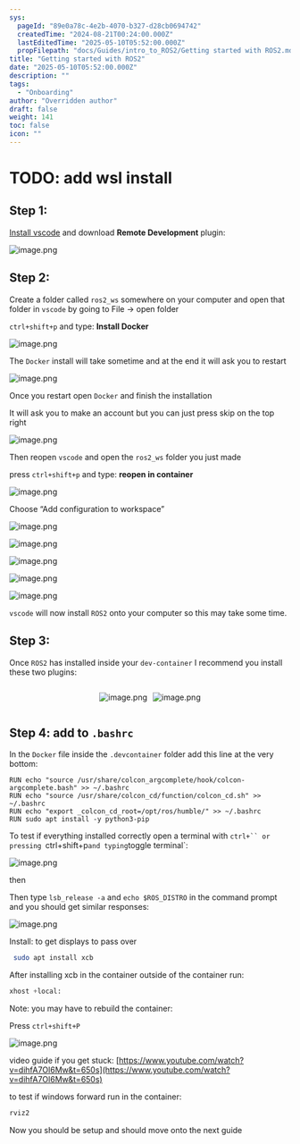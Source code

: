 ```yaml
---
sys:
  pageId: "89e0a78c-4e2b-4070-b327-d28cb0694742"
  createdTime: "2024-08-21T00:24:00.000Z"
  lastEditedTime: "2025-05-10T05:52:00.000Z"
  propFilepath: "docs/Guides/intro_to_ROS2/Getting started with ROS2.md"
title: "Getting started with ROS2"
date: "2025-05-10T05:52:00.000Z"
description: ""
tags:
  - "Onboarding"
author: "Overridden author"
draft: false
weight: 141
toc: false
icon: ""
---
```


# TODO: add wsl install

## Step 1:

[Install vscode](https://code.visualstudio.com/download) and download **Remote Development** plugin:

![image.png](https://prod-files-secure.s3.us-west-2.amazonaws.com/d518164a-d88e-44d1-a4ee-3adb3bd8bce0/efb52993-1881-4a40-b95e-6f020334f022/image.png?X-Amz-Algorithm=AWS4-HMAC-SHA256&X-Amz-Content-Sha256=UNSIGNED-PAYLOAD&X-Amz-Credential=ASIAZI2LB466QZSPGIAA%2F20250705%2Fus-west-2%2Fs3%2Faws4_request&X-Amz-Date=20250705T200840Z&X-Amz-Expires=3600&X-Amz-Security-Token=IQoJb3JpZ2luX2VjEEMaCXVzLXdlc3QtMiJGMEQCIFN9nY3N1e1my3KvFjXSWVrQO%2FLDSDw%2FzDPhN24Rtv0ZAiAKJT86lWP3HRCp4lTOCuMIUld%2FgjUFbCVIUocKEuYExCr%2FAwhMEAAaDDYzNzQyMzE4MzgwNSIMWbZVUAhE0ksJqIUiKtwDHXLABj1XEiH9Dcl8tCbxbeHFb747Rmp0Y9m1fZmVPDllAKulmEtBH9lVuuV4y58zxeEvOsind%2F%2F4WuU3DuFVhqX80DNlgpwGTzdtvkZdblqJzn3nEH9ls2uqBJCz7ASW6LQ0C9JY8fCA8PJnUtFIpDYJ9bLnddt4qRyb5GJzprcOp2%2Fck4zGmKVI%2BADWmSmjaZ1PYoPTMwgFqsx1%2BcLUgmTIGy28cn66vbr4MHgERNQJvTfWyA2Wigp96avP%2FMAi5v%2BXEAi5SJaVU8J0A9cvfe%2FrxDCZfvImztL6D597Vk5IozT%2Faf3BnSqP6kTkSvYFfJjlBYhp5FxZuJpIfqj5tMLgklXMm0H7S14HucILHQ9%2BDCCZQmnJMedlERff9Ye0ahN8ZUfiu9kf6MfSswoKUS5f0TFE9eDueiU6PvnBsZaa%2B4NALmVeVgllQjL7IiguNhL7YQ425bHp12gCBxO3Iq%2B5ItWp19wCPqd8ZmVDCax1p8S9TSWNZaES%2BCHJuiyIGId8u9z5%2F4mpOE9lMORnaGcoImrPXrjociJGsSaqrJ%2BQVLrO1DxMNV%2BVvZC0AY%2ByL4FmIK6Soliq3fehVXV5RkrvDLEgQ9Mu6w9OPhMtLzQOB7UKw87LBfN%2FoewwleulwwY6pgGn8BhsgASNJWa5kj4RfgwEIgeQWkU77VN35WO5wBY9IEY9dLVo%2BBV%2FAAFlLTmESUVf3a3vDNkSR6%2Ftyiz1LqBv6Bx9rncZTXxTduGdirNCLrWGtfLr7NyKB50XbYQFjsAOmtqbJDWT1py%2FG%2Bg73Aq39sDp3o3GrzSP45NJyVQlQSRKw3PEyZSUfbd2SpBxW4noWrWRHHEKjUokc%2BjurUV8a8labngB&X-Amz-Signature=c81ef8837237e25934921bf33e138b89317481c18c93a8ebfe093f0dc02daaba&X-Amz-SignedHeaders=host&x-amz-checksum-mode=ENABLED&x-id=GetObject)

## Step 2:

Create a folder called `ros2_ws` somewhere on your computer and open that folder in `vscode` by going to File → open folder 

`ctrl+shift+p` and type: **Install Docker**

![image.png](https://prod-files-secure.s3.us-west-2.amazonaws.com/d518164a-d88e-44d1-a4ee-3adb3bd8bce0/2269dc0e-1cd5-47ff-bceb-c04ad9b2eab0/image.png?X-Amz-Algorithm=AWS4-HMAC-SHA256&X-Amz-Content-Sha256=UNSIGNED-PAYLOAD&X-Amz-Credential=ASIAZI2LB466QZSPGIAA%2F20250705%2Fus-west-2%2Fs3%2Faws4_request&X-Amz-Date=20250705T200840Z&X-Amz-Expires=3600&X-Amz-Security-Token=IQoJb3JpZ2luX2VjEEMaCXVzLXdlc3QtMiJGMEQCIFN9nY3N1e1my3KvFjXSWVrQO%2FLDSDw%2FzDPhN24Rtv0ZAiAKJT86lWP3HRCp4lTOCuMIUld%2FgjUFbCVIUocKEuYExCr%2FAwhMEAAaDDYzNzQyMzE4MzgwNSIMWbZVUAhE0ksJqIUiKtwDHXLABj1XEiH9Dcl8tCbxbeHFb747Rmp0Y9m1fZmVPDllAKulmEtBH9lVuuV4y58zxeEvOsind%2F%2F4WuU3DuFVhqX80DNlgpwGTzdtvkZdblqJzn3nEH9ls2uqBJCz7ASW6LQ0C9JY8fCA8PJnUtFIpDYJ9bLnddt4qRyb5GJzprcOp2%2Fck4zGmKVI%2BADWmSmjaZ1PYoPTMwgFqsx1%2BcLUgmTIGy28cn66vbr4MHgERNQJvTfWyA2Wigp96avP%2FMAi5v%2BXEAi5SJaVU8J0A9cvfe%2FrxDCZfvImztL6D597Vk5IozT%2Faf3BnSqP6kTkSvYFfJjlBYhp5FxZuJpIfqj5tMLgklXMm0H7S14HucILHQ9%2BDCCZQmnJMedlERff9Ye0ahN8ZUfiu9kf6MfSswoKUS5f0TFE9eDueiU6PvnBsZaa%2B4NALmVeVgllQjL7IiguNhL7YQ425bHp12gCBxO3Iq%2B5ItWp19wCPqd8ZmVDCax1p8S9TSWNZaES%2BCHJuiyIGId8u9z5%2F4mpOE9lMORnaGcoImrPXrjociJGsSaqrJ%2BQVLrO1DxMNV%2BVvZC0AY%2ByL4FmIK6Soliq3fehVXV5RkrvDLEgQ9Mu6w9OPhMtLzQOB7UKw87LBfN%2FoewwleulwwY6pgGn8BhsgASNJWa5kj4RfgwEIgeQWkU77VN35WO5wBY9IEY9dLVo%2BBV%2FAAFlLTmESUVf3a3vDNkSR6%2Ftyiz1LqBv6Bx9rncZTXxTduGdirNCLrWGtfLr7NyKB50XbYQFjsAOmtqbJDWT1py%2FG%2Bg73Aq39sDp3o3GrzSP45NJyVQlQSRKw3PEyZSUfbd2SpBxW4noWrWRHHEKjUokc%2BjurUV8a8labngB&X-Amz-Signature=f5e5591e88b82128ceca3319477a8e5524eb05933113137a840fcb3c3e8caa8f&X-Amz-SignedHeaders=host&x-amz-checksum-mode=ENABLED&x-id=GetObject)

The `Docker` install will take sometime and at the end it will ask you to restart

![image.png](https://prod-files-secure.s3.us-west-2.amazonaws.com/d518164a-d88e-44d1-a4ee-3adb3bd8bce0/ed233f78-be33-4b1f-b89c-9c346c0e961e/image.png?X-Amz-Algorithm=AWS4-HMAC-SHA256&X-Amz-Content-Sha256=UNSIGNED-PAYLOAD&X-Amz-Credential=ASIAZI2LB466QZSPGIAA%2F20250705%2Fus-west-2%2Fs3%2Faws4_request&X-Amz-Date=20250705T200840Z&X-Amz-Expires=3600&X-Amz-Security-Token=IQoJb3JpZ2luX2VjEEMaCXVzLXdlc3QtMiJGMEQCIFN9nY3N1e1my3KvFjXSWVrQO%2FLDSDw%2FzDPhN24Rtv0ZAiAKJT86lWP3HRCp4lTOCuMIUld%2FgjUFbCVIUocKEuYExCr%2FAwhMEAAaDDYzNzQyMzE4MzgwNSIMWbZVUAhE0ksJqIUiKtwDHXLABj1XEiH9Dcl8tCbxbeHFb747Rmp0Y9m1fZmVPDllAKulmEtBH9lVuuV4y58zxeEvOsind%2F%2F4WuU3DuFVhqX80DNlgpwGTzdtvkZdblqJzn3nEH9ls2uqBJCz7ASW6LQ0C9JY8fCA8PJnUtFIpDYJ9bLnddt4qRyb5GJzprcOp2%2Fck4zGmKVI%2BADWmSmjaZ1PYoPTMwgFqsx1%2BcLUgmTIGy28cn66vbr4MHgERNQJvTfWyA2Wigp96avP%2FMAi5v%2BXEAi5SJaVU8J0A9cvfe%2FrxDCZfvImztL6D597Vk5IozT%2Faf3BnSqP6kTkSvYFfJjlBYhp5FxZuJpIfqj5tMLgklXMm0H7S14HucILHQ9%2BDCCZQmnJMedlERff9Ye0ahN8ZUfiu9kf6MfSswoKUS5f0TFE9eDueiU6PvnBsZaa%2B4NALmVeVgllQjL7IiguNhL7YQ425bHp12gCBxO3Iq%2B5ItWp19wCPqd8ZmVDCax1p8S9TSWNZaES%2BCHJuiyIGId8u9z5%2F4mpOE9lMORnaGcoImrPXrjociJGsSaqrJ%2BQVLrO1DxMNV%2BVvZC0AY%2ByL4FmIK6Soliq3fehVXV5RkrvDLEgQ9Mu6w9OPhMtLzQOB7UKw87LBfN%2FoewwleulwwY6pgGn8BhsgASNJWa5kj4RfgwEIgeQWkU77VN35WO5wBY9IEY9dLVo%2BBV%2FAAFlLTmESUVf3a3vDNkSR6%2Ftyiz1LqBv6Bx9rncZTXxTduGdirNCLrWGtfLr7NyKB50XbYQFjsAOmtqbJDWT1py%2FG%2Bg73Aq39sDp3o3GrzSP45NJyVQlQSRKw3PEyZSUfbd2SpBxW4noWrWRHHEKjUokc%2BjurUV8a8labngB&X-Amz-Signature=bbab66ffc7f82b0059c0aea8c277a7db242be3632b274ae23a606261e852c3d9&X-Amz-SignedHeaders=host&x-amz-checksum-mode=ENABLED&x-id=GetObject)

Once you restart open `Docker` and finish the installation

It will ask you to make an account but you can just press skip on the top right

![image.png](https://prod-files-secure.s3.us-west-2.amazonaws.com/d518164a-d88e-44d1-a4ee-3adb3bd8bce0/21010ad9-1659-4fd9-9f59-9932a09b2a3d/image.png?X-Amz-Algorithm=AWS4-HMAC-SHA256&X-Amz-Content-Sha256=UNSIGNED-PAYLOAD&X-Amz-Credential=ASIAZI2LB466QZSPGIAA%2F20250705%2Fus-west-2%2Fs3%2Faws4_request&X-Amz-Date=20250705T200840Z&X-Amz-Expires=3600&X-Amz-Security-Token=IQoJb3JpZ2luX2VjEEMaCXVzLXdlc3QtMiJGMEQCIFN9nY3N1e1my3KvFjXSWVrQO%2FLDSDw%2FzDPhN24Rtv0ZAiAKJT86lWP3HRCp4lTOCuMIUld%2FgjUFbCVIUocKEuYExCr%2FAwhMEAAaDDYzNzQyMzE4MzgwNSIMWbZVUAhE0ksJqIUiKtwDHXLABj1XEiH9Dcl8tCbxbeHFb747Rmp0Y9m1fZmVPDllAKulmEtBH9lVuuV4y58zxeEvOsind%2F%2F4WuU3DuFVhqX80DNlgpwGTzdtvkZdblqJzn3nEH9ls2uqBJCz7ASW6LQ0C9JY8fCA8PJnUtFIpDYJ9bLnddt4qRyb5GJzprcOp2%2Fck4zGmKVI%2BADWmSmjaZ1PYoPTMwgFqsx1%2BcLUgmTIGy28cn66vbr4MHgERNQJvTfWyA2Wigp96avP%2FMAi5v%2BXEAi5SJaVU8J0A9cvfe%2FrxDCZfvImztL6D597Vk5IozT%2Faf3BnSqP6kTkSvYFfJjlBYhp5FxZuJpIfqj5tMLgklXMm0H7S14HucILHQ9%2BDCCZQmnJMedlERff9Ye0ahN8ZUfiu9kf6MfSswoKUS5f0TFE9eDueiU6PvnBsZaa%2B4NALmVeVgllQjL7IiguNhL7YQ425bHp12gCBxO3Iq%2B5ItWp19wCPqd8ZmVDCax1p8S9TSWNZaES%2BCHJuiyIGId8u9z5%2F4mpOE9lMORnaGcoImrPXrjociJGsSaqrJ%2BQVLrO1DxMNV%2BVvZC0AY%2ByL4FmIK6Soliq3fehVXV5RkrvDLEgQ9Mu6w9OPhMtLzQOB7UKw87LBfN%2FoewwleulwwY6pgGn8BhsgASNJWa5kj4RfgwEIgeQWkU77VN35WO5wBY9IEY9dLVo%2BBV%2FAAFlLTmESUVf3a3vDNkSR6%2Ftyiz1LqBv6Bx9rncZTXxTduGdirNCLrWGtfLr7NyKB50XbYQFjsAOmtqbJDWT1py%2FG%2Bg73Aq39sDp3o3GrzSP45NJyVQlQSRKw3PEyZSUfbd2SpBxW4noWrWRHHEKjUokc%2BjurUV8a8labngB&X-Amz-Signature=36c76ae4fa3ec60d833521176a6528830291d6fc60fc9c6f9739602a3eccda32&X-Amz-SignedHeaders=host&x-amz-checksum-mode=ENABLED&x-id=GetObject)

Then reopen `vscode` and open the `ros2_ws` folder you just made

press `ctrl+shift+p` and type: **reopen in container**

![image.png](https://prod-files-secure.s3.us-west-2.amazonaws.com/d518164a-d88e-44d1-a4ee-3adb3bd8bce0/4e93b8c2-41ad-488c-8095-c74205196118/image.png?X-Amz-Algorithm=AWS4-HMAC-SHA256&X-Amz-Content-Sha256=UNSIGNED-PAYLOAD&X-Amz-Credential=ASIAZI2LB466QZSPGIAA%2F20250705%2Fus-west-2%2Fs3%2Faws4_request&X-Amz-Date=20250705T200840Z&X-Amz-Expires=3600&X-Amz-Security-Token=IQoJb3JpZ2luX2VjEEMaCXVzLXdlc3QtMiJGMEQCIFN9nY3N1e1my3KvFjXSWVrQO%2FLDSDw%2FzDPhN24Rtv0ZAiAKJT86lWP3HRCp4lTOCuMIUld%2FgjUFbCVIUocKEuYExCr%2FAwhMEAAaDDYzNzQyMzE4MzgwNSIMWbZVUAhE0ksJqIUiKtwDHXLABj1XEiH9Dcl8tCbxbeHFb747Rmp0Y9m1fZmVPDllAKulmEtBH9lVuuV4y58zxeEvOsind%2F%2F4WuU3DuFVhqX80DNlgpwGTzdtvkZdblqJzn3nEH9ls2uqBJCz7ASW6LQ0C9JY8fCA8PJnUtFIpDYJ9bLnddt4qRyb5GJzprcOp2%2Fck4zGmKVI%2BADWmSmjaZ1PYoPTMwgFqsx1%2BcLUgmTIGy28cn66vbr4MHgERNQJvTfWyA2Wigp96avP%2FMAi5v%2BXEAi5SJaVU8J0A9cvfe%2FrxDCZfvImztL6D597Vk5IozT%2Faf3BnSqP6kTkSvYFfJjlBYhp5FxZuJpIfqj5tMLgklXMm0H7S14HucILHQ9%2BDCCZQmnJMedlERff9Ye0ahN8ZUfiu9kf6MfSswoKUS5f0TFE9eDueiU6PvnBsZaa%2B4NALmVeVgllQjL7IiguNhL7YQ425bHp12gCBxO3Iq%2B5ItWp19wCPqd8ZmVDCax1p8S9TSWNZaES%2BCHJuiyIGId8u9z5%2F4mpOE9lMORnaGcoImrPXrjociJGsSaqrJ%2BQVLrO1DxMNV%2BVvZC0AY%2ByL4FmIK6Soliq3fehVXV5RkrvDLEgQ9Mu6w9OPhMtLzQOB7UKw87LBfN%2FoewwleulwwY6pgGn8BhsgASNJWa5kj4RfgwEIgeQWkU77VN35WO5wBY9IEY9dLVo%2BBV%2FAAFlLTmESUVf3a3vDNkSR6%2Ftyiz1LqBv6Bx9rncZTXxTduGdirNCLrWGtfLr7NyKB50XbYQFjsAOmtqbJDWT1py%2FG%2Bg73Aq39sDp3o3GrzSP45NJyVQlQSRKw3PEyZSUfbd2SpBxW4noWrWRHHEKjUokc%2BjurUV8a8labngB&X-Amz-Signature=93ea8f3e01d7cc2044e41429bd7eb936e356bc3cd539a10d7972b4e435ed24a1&X-Amz-SignedHeaders=host&x-amz-checksum-mode=ENABLED&x-id=GetObject)

Choose “Add configuration to workspace”

![image.png](https://prod-files-secure.s3.us-west-2.amazonaws.com/d518164a-d88e-44d1-a4ee-3adb3bd8bce0/9560b282-5060-4989-ba37-97e7b2c22476/image.png?X-Amz-Algorithm=AWS4-HMAC-SHA256&X-Amz-Content-Sha256=UNSIGNED-PAYLOAD&X-Amz-Credential=ASIAZI2LB466QZSPGIAA%2F20250705%2Fus-west-2%2Fs3%2Faws4_request&X-Amz-Date=20250705T200840Z&X-Amz-Expires=3600&X-Amz-Security-Token=IQoJb3JpZ2luX2VjEEMaCXVzLXdlc3QtMiJGMEQCIFN9nY3N1e1my3KvFjXSWVrQO%2FLDSDw%2FzDPhN24Rtv0ZAiAKJT86lWP3HRCp4lTOCuMIUld%2FgjUFbCVIUocKEuYExCr%2FAwhMEAAaDDYzNzQyMzE4MzgwNSIMWbZVUAhE0ksJqIUiKtwDHXLABj1XEiH9Dcl8tCbxbeHFb747Rmp0Y9m1fZmVPDllAKulmEtBH9lVuuV4y58zxeEvOsind%2F%2F4WuU3DuFVhqX80DNlgpwGTzdtvkZdblqJzn3nEH9ls2uqBJCz7ASW6LQ0C9JY8fCA8PJnUtFIpDYJ9bLnddt4qRyb5GJzprcOp2%2Fck4zGmKVI%2BADWmSmjaZ1PYoPTMwgFqsx1%2BcLUgmTIGy28cn66vbr4MHgERNQJvTfWyA2Wigp96avP%2FMAi5v%2BXEAi5SJaVU8J0A9cvfe%2FrxDCZfvImztL6D597Vk5IozT%2Faf3BnSqP6kTkSvYFfJjlBYhp5FxZuJpIfqj5tMLgklXMm0H7S14HucILHQ9%2BDCCZQmnJMedlERff9Ye0ahN8ZUfiu9kf6MfSswoKUS5f0TFE9eDueiU6PvnBsZaa%2B4NALmVeVgllQjL7IiguNhL7YQ425bHp12gCBxO3Iq%2B5ItWp19wCPqd8ZmVDCax1p8S9TSWNZaES%2BCHJuiyIGId8u9z5%2F4mpOE9lMORnaGcoImrPXrjociJGsSaqrJ%2BQVLrO1DxMNV%2BVvZC0AY%2ByL4FmIK6Soliq3fehVXV5RkrvDLEgQ9Mu6w9OPhMtLzQOB7UKw87LBfN%2FoewwleulwwY6pgGn8BhsgASNJWa5kj4RfgwEIgeQWkU77VN35WO5wBY9IEY9dLVo%2BBV%2FAAFlLTmESUVf3a3vDNkSR6%2Ftyiz1LqBv6Bx9rncZTXxTduGdirNCLrWGtfLr7NyKB50XbYQFjsAOmtqbJDWT1py%2FG%2Bg73Aq39sDp3o3GrzSP45NJyVQlQSRKw3PEyZSUfbd2SpBxW4noWrWRHHEKjUokc%2BjurUV8a8labngB&X-Amz-Signature=baeb5019155f6fe9469963e136e629076576fc7b49be48392d2a9e9e21924c27&X-Amz-SignedHeaders=host&x-amz-checksum-mode=ENABLED&x-id=GetObject)

![image.png](https://prod-files-secure.s3.us-west-2.amazonaws.com/d518164a-d88e-44d1-a4ee-3adb3bd8bce0/2ee63f81-886b-48e8-a553-dc6e5eac99e4/image.png?X-Amz-Algorithm=AWS4-HMAC-SHA256&X-Amz-Content-Sha256=UNSIGNED-PAYLOAD&X-Amz-Credential=ASIAZI2LB466QZSPGIAA%2F20250705%2Fus-west-2%2Fs3%2Faws4_request&X-Amz-Date=20250705T200840Z&X-Amz-Expires=3600&X-Amz-Security-Token=IQoJb3JpZ2luX2VjEEMaCXVzLXdlc3QtMiJGMEQCIFN9nY3N1e1my3KvFjXSWVrQO%2FLDSDw%2FzDPhN24Rtv0ZAiAKJT86lWP3HRCp4lTOCuMIUld%2FgjUFbCVIUocKEuYExCr%2FAwhMEAAaDDYzNzQyMzE4MzgwNSIMWbZVUAhE0ksJqIUiKtwDHXLABj1XEiH9Dcl8tCbxbeHFb747Rmp0Y9m1fZmVPDllAKulmEtBH9lVuuV4y58zxeEvOsind%2F%2F4WuU3DuFVhqX80DNlgpwGTzdtvkZdblqJzn3nEH9ls2uqBJCz7ASW6LQ0C9JY8fCA8PJnUtFIpDYJ9bLnddt4qRyb5GJzprcOp2%2Fck4zGmKVI%2BADWmSmjaZ1PYoPTMwgFqsx1%2BcLUgmTIGy28cn66vbr4MHgERNQJvTfWyA2Wigp96avP%2FMAi5v%2BXEAi5SJaVU8J0A9cvfe%2FrxDCZfvImztL6D597Vk5IozT%2Faf3BnSqP6kTkSvYFfJjlBYhp5FxZuJpIfqj5tMLgklXMm0H7S14HucILHQ9%2BDCCZQmnJMedlERff9Ye0ahN8ZUfiu9kf6MfSswoKUS5f0TFE9eDueiU6PvnBsZaa%2B4NALmVeVgllQjL7IiguNhL7YQ425bHp12gCBxO3Iq%2B5ItWp19wCPqd8ZmVDCax1p8S9TSWNZaES%2BCHJuiyIGId8u9z5%2F4mpOE9lMORnaGcoImrPXrjociJGsSaqrJ%2BQVLrO1DxMNV%2BVvZC0AY%2ByL4FmIK6Soliq3fehVXV5RkrvDLEgQ9Mu6w9OPhMtLzQOB7UKw87LBfN%2FoewwleulwwY6pgGn8BhsgASNJWa5kj4RfgwEIgeQWkU77VN35WO5wBY9IEY9dLVo%2BBV%2FAAFlLTmESUVf3a3vDNkSR6%2Ftyiz1LqBv6Bx9rncZTXxTduGdirNCLrWGtfLr7NyKB50XbYQFjsAOmtqbJDWT1py%2FG%2Bg73Aq39sDp3o3GrzSP45NJyVQlQSRKw3PEyZSUfbd2SpBxW4noWrWRHHEKjUokc%2BjurUV8a8labngB&X-Amz-Signature=90dafa7ed347debc1cccbbb5cd64c2503580a23df36ec2b3fbbbc16787d0dd9a&X-Amz-SignedHeaders=host&x-amz-checksum-mode=ENABLED&x-id=GetObject)

![image.png](https://prod-files-secure.s3.us-west-2.amazonaws.com/d518164a-d88e-44d1-a4ee-3adb3bd8bce0/ae1580b2-b048-407e-aed9-b584224a7a04/image.png?X-Amz-Algorithm=AWS4-HMAC-SHA256&X-Amz-Content-Sha256=UNSIGNED-PAYLOAD&X-Amz-Credential=ASIAZI2LB466QZSPGIAA%2F20250705%2Fus-west-2%2Fs3%2Faws4_request&X-Amz-Date=20250705T200840Z&X-Amz-Expires=3600&X-Amz-Security-Token=IQoJb3JpZ2luX2VjEEMaCXVzLXdlc3QtMiJGMEQCIFN9nY3N1e1my3KvFjXSWVrQO%2FLDSDw%2FzDPhN24Rtv0ZAiAKJT86lWP3HRCp4lTOCuMIUld%2FgjUFbCVIUocKEuYExCr%2FAwhMEAAaDDYzNzQyMzE4MzgwNSIMWbZVUAhE0ksJqIUiKtwDHXLABj1XEiH9Dcl8tCbxbeHFb747Rmp0Y9m1fZmVPDllAKulmEtBH9lVuuV4y58zxeEvOsind%2F%2F4WuU3DuFVhqX80DNlgpwGTzdtvkZdblqJzn3nEH9ls2uqBJCz7ASW6LQ0C9JY8fCA8PJnUtFIpDYJ9bLnddt4qRyb5GJzprcOp2%2Fck4zGmKVI%2BADWmSmjaZ1PYoPTMwgFqsx1%2BcLUgmTIGy28cn66vbr4MHgERNQJvTfWyA2Wigp96avP%2FMAi5v%2BXEAi5SJaVU8J0A9cvfe%2FrxDCZfvImztL6D597Vk5IozT%2Faf3BnSqP6kTkSvYFfJjlBYhp5FxZuJpIfqj5tMLgklXMm0H7S14HucILHQ9%2BDCCZQmnJMedlERff9Ye0ahN8ZUfiu9kf6MfSswoKUS5f0TFE9eDueiU6PvnBsZaa%2B4NALmVeVgllQjL7IiguNhL7YQ425bHp12gCBxO3Iq%2B5ItWp19wCPqd8ZmVDCax1p8S9TSWNZaES%2BCHJuiyIGId8u9z5%2F4mpOE9lMORnaGcoImrPXrjociJGsSaqrJ%2BQVLrO1DxMNV%2BVvZC0AY%2ByL4FmIK6Soliq3fehVXV5RkrvDLEgQ9Mu6w9OPhMtLzQOB7UKw87LBfN%2FoewwleulwwY6pgGn8BhsgASNJWa5kj4RfgwEIgeQWkU77VN35WO5wBY9IEY9dLVo%2BBV%2FAAFlLTmESUVf3a3vDNkSR6%2Ftyiz1LqBv6Bx9rncZTXxTduGdirNCLrWGtfLr7NyKB50XbYQFjsAOmtqbJDWT1py%2FG%2Bg73Aq39sDp3o3GrzSP45NJyVQlQSRKw3PEyZSUfbd2SpBxW4noWrWRHHEKjUokc%2BjurUV8a8labngB&X-Amz-Signature=448dfac467b4fc054c1c1b69a9d657ae17bb0aa8e2c46706b70f920868b856a0&X-Amz-SignedHeaders=host&x-amz-checksum-mode=ENABLED&x-id=GetObject)

![image.png](https://prod-files-secure.s3.us-west-2.amazonaws.com/d518164a-d88e-44d1-a4ee-3adb3bd8bce0/53255b28-f75e-430f-b9e3-c0ac8577e42b/image.png?X-Amz-Algorithm=AWS4-HMAC-SHA256&X-Amz-Content-Sha256=UNSIGNED-PAYLOAD&X-Amz-Credential=ASIAZI2LB466QZSPGIAA%2F20250705%2Fus-west-2%2Fs3%2Faws4_request&X-Amz-Date=20250705T200840Z&X-Amz-Expires=3600&X-Amz-Security-Token=IQoJb3JpZ2luX2VjEEMaCXVzLXdlc3QtMiJGMEQCIFN9nY3N1e1my3KvFjXSWVrQO%2FLDSDw%2FzDPhN24Rtv0ZAiAKJT86lWP3HRCp4lTOCuMIUld%2FgjUFbCVIUocKEuYExCr%2FAwhMEAAaDDYzNzQyMzE4MzgwNSIMWbZVUAhE0ksJqIUiKtwDHXLABj1XEiH9Dcl8tCbxbeHFb747Rmp0Y9m1fZmVPDllAKulmEtBH9lVuuV4y58zxeEvOsind%2F%2F4WuU3DuFVhqX80DNlgpwGTzdtvkZdblqJzn3nEH9ls2uqBJCz7ASW6LQ0C9JY8fCA8PJnUtFIpDYJ9bLnddt4qRyb5GJzprcOp2%2Fck4zGmKVI%2BADWmSmjaZ1PYoPTMwgFqsx1%2BcLUgmTIGy28cn66vbr4MHgERNQJvTfWyA2Wigp96avP%2FMAi5v%2BXEAi5SJaVU8J0A9cvfe%2FrxDCZfvImztL6D597Vk5IozT%2Faf3BnSqP6kTkSvYFfJjlBYhp5FxZuJpIfqj5tMLgklXMm0H7S14HucILHQ9%2BDCCZQmnJMedlERff9Ye0ahN8ZUfiu9kf6MfSswoKUS5f0TFE9eDueiU6PvnBsZaa%2B4NALmVeVgllQjL7IiguNhL7YQ425bHp12gCBxO3Iq%2B5ItWp19wCPqd8ZmVDCax1p8S9TSWNZaES%2BCHJuiyIGId8u9z5%2F4mpOE9lMORnaGcoImrPXrjociJGsSaqrJ%2BQVLrO1DxMNV%2BVvZC0AY%2ByL4FmIK6Soliq3fehVXV5RkrvDLEgQ9Mu6w9OPhMtLzQOB7UKw87LBfN%2FoewwleulwwY6pgGn8BhsgASNJWa5kj4RfgwEIgeQWkU77VN35WO5wBY9IEY9dLVo%2BBV%2FAAFlLTmESUVf3a3vDNkSR6%2Ftyiz1LqBv6Bx9rncZTXxTduGdirNCLrWGtfLr7NyKB50XbYQFjsAOmtqbJDWT1py%2FG%2Bg73Aq39sDp3o3GrzSP45NJyVQlQSRKw3PEyZSUfbd2SpBxW4noWrWRHHEKjUokc%2BjurUV8a8labngB&X-Amz-Signature=fd4d7fbbd5683fe66b12cdd8e64e088398a73f13ce35bc152a1489e89f2cbea2&X-Amz-SignedHeaders=host&x-amz-checksum-mode=ENABLED&x-id=GetObject)

![image.png](https://prod-files-secure.s3.us-west-2.amazonaws.com/d518164a-d88e-44d1-a4ee-3adb3bd8bce0/7c562767-5af9-4ffb-97d1-327bcdf4ee00/image.png?X-Amz-Algorithm=AWS4-HMAC-SHA256&X-Amz-Content-Sha256=UNSIGNED-PAYLOAD&X-Amz-Credential=ASIAZI2LB466QZSPGIAA%2F20250705%2Fus-west-2%2Fs3%2Faws4_request&X-Amz-Date=20250705T200840Z&X-Amz-Expires=3600&X-Amz-Security-Token=IQoJb3JpZ2luX2VjEEMaCXVzLXdlc3QtMiJGMEQCIFN9nY3N1e1my3KvFjXSWVrQO%2FLDSDw%2FzDPhN24Rtv0ZAiAKJT86lWP3HRCp4lTOCuMIUld%2FgjUFbCVIUocKEuYExCr%2FAwhMEAAaDDYzNzQyMzE4MzgwNSIMWbZVUAhE0ksJqIUiKtwDHXLABj1XEiH9Dcl8tCbxbeHFb747Rmp0Y9m1fZmVPDllAKulmEtBH9lVuuV4y58zxeEvOsind%2F%2F4WuU3DuFVhqX80DNlgpwGTzdtvkZdblqJzn3nEH9ls2uqBJCz7ASW6LQ0C9JY8fCA8PJnUtFIpDYJ9bLnddt4qRyb5GJzprcOp2%2Fck4zGmKVI%2BADWmSmjaZ1PYoPTMwgFqsx1%2BcLUgmTIGy28cn66vbr4MHgERNQJvTfWyA2Wigp96avP%2FMAi5v%2BXEAi5SJaVU8J0A9cvfe%2FrxDCZfvImztL6D597Vk5IozT%2Faf3BnSqP6kTkSvYFfJjlBYhp5FxZuJpIfqj5tMLgklXMm0H7S14HucILHQ9%2BDCCZQmnJMedlERff9Ye0ahN8ZUfiu9kf6MfSswoKUS5f0TFE9eDueiU6PvnBsZaa%2B4NALmVeVgllQjL7IiguNhL7YQ425bHp12gCBxO3Iq%2B5ItWp19wCPqd8ZmVDCax1p8S9TSWNZaES%2BCHJuiyIGId8u9z5%2F4mpOE9lMORnaGcoImrPXrjociJGsSaqrJ%2BQVLrO1DxMNV%2BVvZC0AY%2ByL4FmIK6Soliq3fehVXV5RkrvDLEgQ9Mu6w9OPhMtLzQOB7UKw87LBfN%2FoewwleulwwY6pgGn8BhsgASNJWa5kj4RfgwEIgeQWkU77VN35WO5wBY9IEY9dLVo%2BBV%2FAAFlLTmESUVf3a3vDNkSR6%2Ftyiz1LqBv6Bx9rncZTXxTduGdirNCLrWGtfLr7NyKB50XbYQFjsAOmtqbJDWT1py%2FG%2Bg73Aq39sDp3o3GrzSP45NJyVQlQSRKw3PEyZSUfbd2SpBxW4noWrWRHHEKjUokc%2BjurUV8a8labngB&X-Amz-Signature=c8c2d85ef5c74d711c54dcd2ab97f9a7642c0b21b221dfb267490aa654ae740a&X-Amz-SignedHeaders=host&x-amz-checksum-mode=ENABLED&x-id=GetObject)

`vscode` will now install `ROS2` onto your computer so this may take some time.

## Step 3:

Once `ROS2` has installed inside your `dev-container` I recommend you install these two plugins:

<div style="display: flex;flex-direction: row; column-gap:10px; max-width: 630px;justify-content: center;">
<div>

![image.png](https://prod-files-secure.s3.us-west-2.amazonaws.com/d518164a-d88e-44d1-a4ee-3adb3bd8bce0/3fc3d550-5a54-4ba1-ba6b-faa01cdb7369/image.png?X-Amz-Algorithm=AWS4-HMAC-SHA256&X-Amz-Content-Sha256=UNSIGNED-PAYLOAD&X-Amz-Credential=ASIAZI2LB46655U6HKOR%2F20250705%2Fus-west-2%2Fs3%2Faws4_request&X-Amz-Date=20250705T200842Z&X-Amz-Expires=3600&X-Amz-Security-Token=IQoJb3JpZ2luX2VjEEIaCXVzLXdlc3QtMiJGMEQCIHGOBANd0ePbgTBBM9%2FQNJimLq%2FOsOlxzc1mHSbJBcnlAiA559q4a7IdiGeGiT1m6MnEl3AtTr8TbN260p5DKwpRDSr%2FAwhLEAAaDDYzNzQyMzE4MzgwNSIMCTtOMOyWhgWWO6jsKtwD8pa2xEyEZJPVLb4JJRP8vwzFx4jl4DPMhx3s3MjZu0jqfoeWQ7BRfawJXAB5mI6afMPiDBf0OmvIAlpYL1jvDbjAQZd3wPrEJOc1Qd5kZfqdknWuoAPlopzwwzNyDh0ctTuzcBc%2BfZMrmT%2Fdw%2BgBjas%2B%2Fj81j%2FDN9Z4r10BbleblV1ag6DyDFWUVCHU0KXYvrQlGRjKuh93p5MSNr%2BsuRTD%2Bxnfy8gBW3bPR0c3JAredWMi7do%2FlbbgAWjSv8cVkZGFB%2BCSHe%2FUpwBR%2BnnHgtuEA6QYMViIX1Xc%2BcTUDF%2FAR39CneQ2GdARh9t7mKg8W6Yi5d5v56E5Pwr0pIhVob%2FUR8XlI2QY7XmqgkymvEjdpnJ%2FiVr4JB39c248LzFrnU4aGIGpXGvMoKbDko4X4Pbi96%2FJ66nUuWd0%2FWMHPAb8sRo2jGAMwY8VLOsn3HkalHdZXyrZCdh2r77zD0x4Em8gAyJbqII4ri8%2FMZViU4uGrU%2BJ7UbxmXtOiLq533am8bJXFpDwK2QCrnzk%2BSyNOQMF27eXD2poVVJBk4dcQT%2Fa4M6%2FaOZ7Ry5P0XaMpy4lcvTeDMTBHleBo7%2FTEbrHr8bbsI%2B631pitkTrSYUaDgEU%2FW2ydm247oq0ezbow3cilwwY6pgH75%2B2V9GyluhW1Es6hecQW8Z%2B6YGRyWIhgT%2F6G%2Fw%2BQtNbo1xdUXIvwKyUiHBQMW8T2dAdEnYSTEeHmKOMq8sAk4i1ryPMjYngzMDwnbo3xf9MQ%2F9xRNzrOIYE26fIeGpzLkslBmddWVT91edaNz5T6bi54IX%2FaBJ0hY7S3xAVcRNcxNyOxf2Blj2mT74AFxtMxhlpphqKWLxSpF%2BfAUgpCL2IQSt4A&X-Amz-Signature=02293895e3ae32fd9541992599929ec65a860a98b138e8f3f243e34d54f8a2eb&X-Amz-SignedHeaders=host&x-amz-checksum-mode=ENABLED&x-id=GetObject)

</div>
<div>

![image.png](https://prod-files-secure.s3.us-west-2.amazonaws.com/d518164a-d88e-44d1-a4ee-3adb3bd8bce0/d994cc66-13c2-4093-a5a3-f84cf4601a82/image.png?X-Amz-Algorithm=AWS4-HMAC-SHA256&X-Amz-Content-Sha256=UNSIGNED-PAYLOAD&X-Amz-Credential=ASIAZI2LB4666WJMDEG2%2F20250705%2Fus-west-2%2Fs3%2Faws4_request&X-Amz-Date=20250705T200842Z&X-Amz-Expires=3600&X-Amz-Security-Token=IQoJb3JpZ2luX2VjEEMaCXVzLXdlc3QtMiJIMEYCIQDro8UBUGOPbkYzKo2CuEQce7uwdq1%2FBNCqmaTftkojwwIhAPHiTmfv8rQkohl5i1n%2BjQSgyPtakZo4aUeLjtvHSkOdKv8DCEwQABoMNjM3NDIzMTgzODA1Igyp8N%2BLW5zrCgd6UXwq3ANXYwDBiduva4t1OSdhuDEY4pi7%2BsIi%2F6%2Bci00tA8vsbfsgjbCVAtjKJkNfp%2FdcTL%2BTk8A8kNybiEBfYsjGyF%2BA0p1WXxYURlZ5L5Oc5E4RMn3PmjwtFbXJYEvAhpLG3hLsfVOflZF5RCVsjeEhtGzUcEg%2B6FK8gTZvQNJoUkebhyhkqsuJek10aEV2I%2Bd8VOa1OPyybP1acAKA8HbdUOVjBIpS%2BtDt3QwCjLn%2FIYeWwrVnpb22W5CXWvD3zw9VYgtgtup106nuVFf4TzTxIgmjLqte3VqYzOPpdcQGLQ66i2entedMgqD3Mhqek7%2BWcFv4TAdY%2FihaaTdIrdBPT2Z3AZxWOt%2Fj1Uvqk1V%2FOhnmslQ9PpHoIrh3a8dw%2Ftq46M%2F3a0Iq2C78tK1N7A4ToUPUg6FZS1HHSJzbi3hw8CfriySmcpsvspphUA3k22w3z4sS84x4aK1GpLZ8Xr%2Bp3NPiBIBtjrNzrLwXnLkoysqCiSNjWaupVickgZDbkCJfZ498%2FYcjUF9cCVvoHTJPphITrGKGBHJxSkJFl3LJWaGu%2BV5MXSSTzmhZxYCewVSpOvToDElRUoPzAABV3DoCBg1%2FluMX%2FfD68wwQdYJnyuS8b3teLzfsHyG5DThFLzCg5KXDBjqkAcbn51qISQipC8cU%2FUZU9Ww%2BD%2BqeI4lX4RrEBS1DdPIQ6ks5edNE%2FhrM%2BxaF3uYFwjeniw5NXRBtdDysPAcw75yQEOhx2%2BTDjUoQ3Ed5Y35XR%2F0T7VS8i4dFWtUl2Wd5hQgqXWbT4knjCbL7GttsoICMaNJT5xjHeCEyfoPIIjaQ5NZ7mHSAX6FJht1bg6kEbks4872akUO1u1beUE2Hw%2Ff39nk8&X-Amz-Signature=dd0e7177173be05a3114cd43ed0cc29ef561509332f5d287e57c35dc64822101&X-Amz-SignedHeaders=host&x-amz-checksum-mode=ENABLED&x-id=GetObject)

</div>
</div>

## Step 4: add to `.bashrc`

In the `Docker` file inside the `.devcontainer` folder add this line at the very bottom: 

```docker
RUN echo "source /usr/share/colcon_argcomplete/hook/colcon-argcomplete.bash" >> ~/.bashrc
RUN echo "source /usr/share/colcon_cd/function/colcon_cd.sh" >> ~/.bashrc
RUN echo "export _colcon_cd_root=/opt/ros/humble/" >> ~/.bashrc
RUN sudo apt install -y python3-pip 
```

To test if everything installed correctly open a terminal with `ctrl+`` or pressing `ctrl+shift+p` and typing `toggle terminal`:

![image.png](https://prod-files-secure.s3.us-west-2.amazonaws.com/d518164a-d88e-44d1-a4ee-3adb3bd8bce0/6a4943d8-b04e-4c02-9a58-775f3384d1a5/image.png?X-Amz-Algorithm=AWS4-HMAC-SHA256&X-Amz-Content-Sha256=UNSIGNED-PAYLOAD&X-Amz-Credential=ASIAZI2LB466QZSPGIAA%2F20250705%2Fus-west-2%2Fs3%2Faws4_request&X-Amz-Date=20250705T200840Z&X-Amz-Expires=3600&X-Amz-Security-Token=IQoJb3JpZ2luX2VjEEMaCXVzLXdlc3QtMiJGMEQCIFN9nY3N1e1my3KvFjXSWVrQO%2FLDSDw%2FzDPhN24Rtv0ZAiAKJT86lWP3HRCp4lTOCuMIUld%2FgjUFbCVIUocKEuYExCr%2FAwhMEAAaDDYzNzQyMzE4MzgwNSIMWbZVUAhE0ksJqIUiKtwDHXLABj1XEiH9Dcl8tCbxbeHFb747Rmp0Y9m1fZmVPDllAKulmEtBH9lVuuV4y58zxeEvOsind%2F%2F4WuU3DuFVhqX80DNlgpwGTzdtvkZdblqJzn3nEH9ls2uqBJCz7ASW6LQ0C9JY8fCA8PJnUtFIpDYJ9bLnddt4qRyb5GJzprcOp2%2Fck4zGmKVI%2BADWmSmjaZ1PYoPTMwgFqsx1%2BcLUgmTIGy28cn66vbr4MHgERNQJvTfWyA2Wigp96avP%2FMAi5v%2BXEAi5SJaVU8J0A9cvfe%2FrxDCZfvImztL6D597Vk5IozT%2Faf3BnSqP6kTkSvYFfJjlBYhp5FxZuJpIfqj5tMLgklXMm0H7S14HucILHQ9%2BDCCZQmnJMedlERff9Ye0ahN8ZUfiu9kf6MfSswoKUS5f0TFE9eDueiU6PvnBsZaa%2B4NALmVeVgllQjL7IiguNhL7YQ425bHp12gCBxO3Iq%2B5ItWp19wCPqd8ZmVDCax1p8S9TSWNZaES%2BCHJuiyIGId8u9z5%2F4mpOE9lMORnaGcoImrPXrjociJGsSaqrJ%2BQVLrO1DxMNV%2BVvZC0AY%2ByL4FmIK6Soliq3fehVXV5RkrvDLEgQ9Mu6w9OPhMtLzQOB7UKw87LBfN%2FoewwleulwwY6pgGn8BhsgASNJWa5kj4RfgwEIgeQWkU77VN35WO5wBY9IEY9dLVo%2BBV%2FAAFlLTmESUVf3a3vDNkSR6%2Ftyiz1LqBv6Bx9rncZTXxTduGdirNCLrWGtfLr7NyKB50XbYQFjsAOmtqbJDWT1py%2FG%2Bg73Aq39sDp3o3GrzSP45NJyVQlQSRKw3PEyZSUfbd2SpBxW4noWrWRHHEKjUokc%2BjurUV8a8labngB&X-Amz-Signature=813757e06478f94e081816ea3f1189fb18abcf047effa9519c2e5a9e44731a2c&X-Amz-SignedHeaders=host&x-amz-checksum-mode=ENABLED&x-id=GetObject)

then 

Then type `lsb_release -a` and `echo $ROS_DISTRO` in the command prompt and you should get similar responses:

![image.png](https://prod-files-secure.s3.us-west-2.amazonaws.com/d518164a-d88e-44d1-a4ee-3adb3bd8bce0/3e635dec-a805-4e85-8b9e-d000e5b71a4e/image.png?X-Amz-Algorithm=AWS4-HMAC-SHA256&X-Amz-Content-Sha256=UNSIGNED-PAYLOAD&X-Amz-Credential=ASIAZI2LB466QZSPGIAA%2F20250705%2Fus-west-2%2Fs3%2Faws4_request&X-Amz-Date=20250705T200840Z&X-Amz-Expires=3600&X-Amz-Security-Token=IQoJb3JpZ2luX2VjEEMaCXVzLXdlc3QtMiJGMEQCIFN9nY3N1e1my3KvFjXSWVrQO%2FLDSDw%2FzDPhN24Rtv0ZAiAKJT86lWP3HRCp4lTOCuMIUld%2FgjUFbCVIUocKEuYExCr%2FAwhMEAAaDDYzNzQyMzE4MzgwNSIMWbZVUAhE0ksJqIUiKtwDHXLABj1XEiH9Dcl8tCbxbeHFb747Rmp0Y9m1fZmVPDllAKulmEtBH9lVuuV4y58zxeEvOsind%2F%2F4WuU3DuFVhqX80DNlgpwGTzdtvkZdblqJzn3nEH9ls2uqBJCz7ASW6LQ0C9JY8fCA8PJnUtFIpDYJ9bLnddt4qRyb5GJzprcOp2%2Fck4zGmKVI%2BADWmSmjaZ1PYoPTMwgFqsx1%2BcLUgmTIGy28cn66vbr4MHgERNQJvTfWyA2Wigp96avP%2FMAi5v%2BXEAi5SJaVU8J0A9cvfe%2FrxDCZfvImztL6D597Vk5IozT%2Faf3BnSqP6kTkSvYFfJjlBYhp5FxZuJpIfqj5tMLgklXMm0H7S14HucILHQ9%2BDCCZQmnJMedlERff9Ye0ahN8ZUfiu9kf6MfSswoKUS5f0TFE9eDueiU6PvnBsZaa%2B4NALmVeVgllQjL7IiguNhL7YQ425bHp12gCBxO3Iq%2B5ItWp19wCPqd8ZmVDCax1p8S9TSWNZaES%2BCHJuiyIGId8u9z5%2F4mpOE9lMORnaGcoImrPXrjociJGsSaqrJ%2BQVLrO1DxMNV%2BVvZC0AY%2ByL4FmIK6Soliq3fehVXV5RkrvDLEgQ9Mu6w9OPhMtLzQOB7UKw87LBfN%2FoewwleulwwY6pgGn8BhsgASNJWa5kj4RfgwEIgeQWkU77VN35WO5wBY9IEY9dLVo%2BBV%2FAAFlLTmESUVf3a3vDNkSR6%2Ftyiz1LqBv6Bx9rncZTXxTduGdirNCLrWGtfLr7NyKB50XbYQFjsAOmtqbJDWT1py%2FG%2Bg73Aq39sDp3o3GrzSP45NJyVQlQSRKw3PEyZSUfbd2SpBxW4noWrWRHHEKjUokc%2BjurUV8a8labngB&X-Amz-Signature=79672cd3ddc2e7c66e05c3736a72abb072a795dd448a9e3d21dde7fa19d7f090&X-Amz-SignedHeaders=host&x-amz-checksum-mode=ENABLED&x-id=GetObject)

Install:  to get displays to pass over

```bash
 sudo apt install xcb
```

After installing xcb in the container outside of the container run:

```python
xhost +local:
```

Note: you may have to rebuild the container:

Press `ctrl+shift+P`

![image.png](https://prod-files-secure.s3.us-west-2.amazonaws.com/d518164a-d88e-44d1-a4ee-3adb3bd8bce0/6c2be660-2618-4c38-9c26-53554f7a0b7b/image.png?X-Amz-Algorithm=AWS4-HMAC-SHA256&X-Amz-Content-Sha256=UNSIGNED-PAYLOAD&X-Amz-Credential=ASIAZI2LB466QZSPGIAA%2F20250705%2Fus-west-2%2Fs3%2Faws4_request&X-Amz-Date=20250705T200840Z&X-Amz-Expires=3600&X-Amz-Security-Token=IQoJb3JpZ2luX2VjEEMaCXVzLXdlc3QtMiJGMEQCIFN9nY3N1e1my3KvFjXSWVrQO%2FLDSDw%2FzDPhN24Rtv0ZAiAKJT86lWP3HRCp4lTOCuMIUld%2FgjUFbCVIUocKEuYExCr%2FAwhMEAAaDDYzNzQyMzE4MzgwNSIMWbZVUAhE0ksJqIUiKtwDHXLABj1XEiH9Dcl8tCbxbeHFb747Rmp0Y9m1fZmVPDllAKulmEtBH9lVuuV4y58zxeEvOsind%2F%2F4WuU3DuFVhqX80DNlgpwGTzdtvkZdblqJzn3nEH9ls2uqBJCz7ASW6LQ0C9JY8fCA8PJnUtFIpDYJ9bLnddt4qRyb5GJzprcOp2%2Fck4zGmKVI%2BADWmSmjaZ1PYoPTMwgFqsx1%2BcLUgmTIGy28cn66vbr4MHgERNQJvTfWyA2Wigp96avP%2FMAi5v%2BXEAi5SJaVU8J0A9cvfe%2FrxDCZfvImztL6D597Vk5IozT%2Faf3BnSqP6kTkSvYFfJjlBYhp5FxZuJpIfqj5tMLgklXMm0H7S14HucILHQ9%2BDCCZQmnJMedlERff9Ye0ahN8ZUfiu9kf6MfSswoKUS5f0TFE9eDueiU6PvnBsZaa%2B4NALmVeVgllQjL7IiguNhL7YQ425bHp12gCBxO3Iq%2B5ItWp19wCPqd8ZmVDCax1p8S9TSWNZaES%2BCHJuiyIGId8u9z5%2F4mpOE9lMORnaGcoImrPXrjociJGsSaqrJ%2BQVLrO1DxMNV%2BVvZC0AY%2ByL4FmIK6Soliq3fehVXV5RkrvDLEgQ9Mu6w9OPhMtLzQOB7UKw87LBfN%2FoewwleulwwY6pgGn8BhsgASNJWa5kj4RfgwEIgeQWkU77VN35WO5wBY9IEY9dLVo%2BBV%2FAAFlLTmESUVf3a3vDNkSR6%2Ftyiz1LqBv6Bx9rncZTXxTduGdirNCLrWGtfLr7NyKB50XbYQFjsAOmtqbJDWT1py%2FG%2Bg73Aq39sDp3o3GrzSP45NJyVQlQSRKw3PEyZSUfbd2SpBxW4noWrWRHHEKjUokc%2BjurUV8a8labngB&X-Amz-Signature=79f6cf82c1dfc443b6f25ac8749f5cb0e3b271df1b6d41e42e6a9e37d4080a84&X-Amz-SignedHeaders=host&x-amz-checksum-mode=ENABLED&x-id=GetObject)

video guide if you get stuck: [https://www.youtube.com/watch?v=dihfA7Ol6Mw&t=650s](https://www.youtube.com/watch?v=dihfA7Ol6Mw&t=650s)

to test if windows forward run in the container:

```bash
rviz2
```

Now you should be setup and should move onto the next guide 
